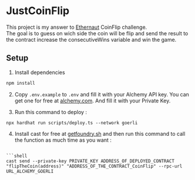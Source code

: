 # JustCoinFlip

This project is my answer to [Ethernaut](https://ethernaut.openzeppelin.com/) CoinFlip challenge. <br/>
The goal is to guess on wich side the coin will be flip and send the result to the contract increase the consecutiveWins variable and win the game.

## Setup

1. Install dependencies

```bash
npm install
```

2. Copy `.env.example` to `.env` and fill it with your Alchemy API key. You can get one for free at [alchemy.com](https://www.alchemy.com/). And fill it with your Private Key.

3. Run this command to deploy :

```shell
npx hardhat run scripts/deploy.ts --network goerli
```

4. Install cast for free at [getfoundry.sh](https://book.getfoundry.sh/getting-started/installation) and then run this command to call the function as much time as you want :

```shell

```shell
cast send --private-key PRIVATE_KEY ADDRESS_OF_DEPLOYED_CONTRACT "flipTheCoin(address)" "ADDRESS_OF_THE_CONTRACT_CoinFlip" --rpc-url URL_ALCHEMY_GOERLI
```

